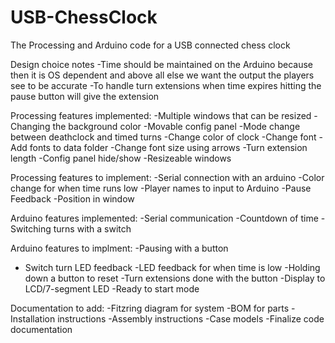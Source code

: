 USB-ChessClock
==============

The Processing and Arduino code for a USB connected chess clock

Design choice notes
-Time should be maintained on the Arduino because then it is OS dependent and above all else we want the output the players see to be accurate
-To handle turn extensions when time expires hitting the pause button will give the extension


Processing features implemented:
-Multiple windows that can be resized
-Changing the background color
-Movable config panel
-Mode change between deathclock and timed turns
-Change color of clock
-Change font
-Add fonts to data folder
-Change font size using arrows
-Turn extension length
-Config panel hide/show
-Resizeable windows

Processing features to implement:
-Serial connection with an arduino
-Color change for when time runs low
-Player names to input to Arduino
-Pause Feedback
-Position in window

Arduino features implemented:
-Serial communication
-Countdown of time
-Switching turns with a switch

Arduino features to implment:
-Pausing with a button
- Switch turn LED feedback
-LED feedback for when time is low
-Holding down a button to reset
-Turn extensions done with the button
-Display to LCD/7-segment LED
-Ready to start mode

Documentation to add:
-Fitzring diagram for system
-BOM for parts
-Installation instructions
-Assembly instructions
-Case models
-Finalize code documentation

